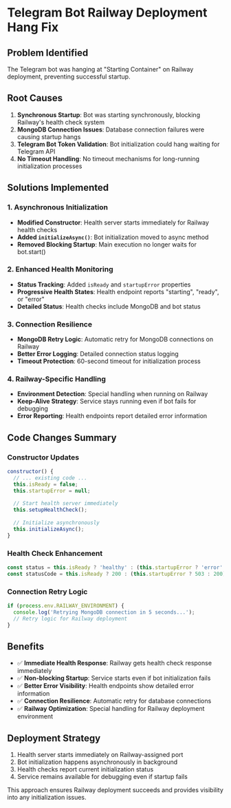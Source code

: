 # Telegram Bot Railway Deployment Hang Fix

## Problem Identified
The Telegram bot was hanging at "Starting Container" on Railway deployment, preventing successful startup.

## Root Causes
1. **Synchronous Startup**: Bot was starting synchronously, blocking Railway's health check system
2. **MongoDB Connection Issues**: Database connection failures were causing startup hangs
3. **Telegram Bot Token Validation**: Bot initialization could hang waiting for Telegram API
4. **No Timeout Handling**: No timeout mechanisms for long-running initialization processes

## Solutions Implemented

### 1. Asynchronous Initialization
- **Modified Constructor**: Health server starts immediately for Railway health checks
- **Added `initializeAsync()`**: Bot initialization moved to async method
- **Removed Blocking Startup**: Main execution no longer waits for bot.start()

### 2. Enhanced Health Monitoring
- **Status Tracking**: Added `isReady` and `startupError` properties
- **Progressive Health States**: Health endpoint reports "starting", "ready", or "error"
- **Detailed Status**: Health checks include MongoDB and bot status

### 3. Connection Resilience
- **MongoDB Retry Logic**: Automatic retry for MongoDB connections on Railway
- **Better Error Logging**: Detailed connection status logging
- **Timeout Protection**: 60-second timeout for initialization process

### 4. Railway-Specific Handling
- **Environment Detection**: Special handling when running on Railway
- **Keep-Alive Strategy**: Service stays running even if bot fails for debugging
- **Error Reporting**: Health endpoints report detailed error information

## Code Changes Summary

### Constructor Updates
```javascript
constructor() {
  // ... existing code ...
  this.isReady = false;
  this.startupError = null;
  
  // Start health server immediately
  this.setupHealthCheck();
  
  // Initialize asynchronously
  this.initializeAsync();
}
```

### Health Check Enhancement
```javascript
const status = this.isReady ? 'healthy' : (this.startupError ? 'error' : 'starting');
const statusCode = this.isReady ? 200 : (this.startupError ? 503 : 200);
```

### Connection Retry Logic
```javascript
if (process.env.RAILWAY_ENVIRONMENT) {
  console.log('Retrying MongoDB connection in 5 seconds...');
  // Retry logic for Railway deployment
}
```

## Benefits
- ✅ **Immediate Health Response**: Railway gets health check response immediately
- ✅ **Non-blocking Startup**: Service starts even if bot initialization fails
- ✅ **Better Error Visibility**: Health endpoints show detailed error information
- ✅ **Connection Resilience**: Automatic retry for database connections
- ✅ **Railway Optimization**: Special handling for Railway deployment environment

## Deployment Strategy
1. Health server starts immediately on Railway-assigned port
2. Bot initialization happens asynchronously in background
3. Health checks report current initialization status
4. Service remains available for debugging even if startup fails

This approach ensures Railway deployment succeeds and provides visibility into any initialization issues.
